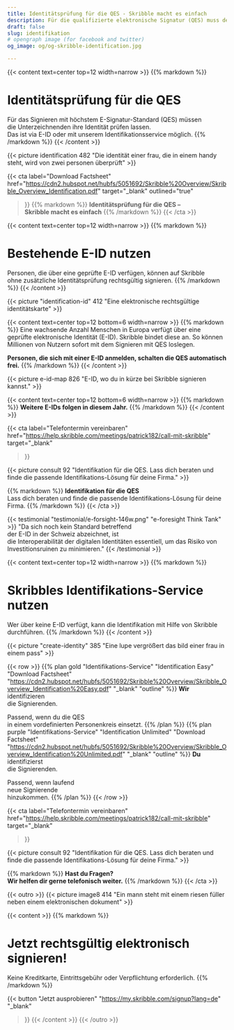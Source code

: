 ```yaml
---
title: Identitätsprüfung für die QES - Skribble macht es einfach
description: Für die qualifizierte elektronische Signatur (QES) muss der Unterzeichnende seine Identität beweisen. Skribble bietet für jeden Geschäftskontext eine passende Identifikationsmöglichkeit an.
draft: false
slug: identifikation
# opengraph image (for facebook and twitter)
og_image: og/og-skribble-identification.jpg

---
```


{{< content text=center top=12 width=narrow >}}
{{% markdown %}}
# Identitätsprüfung für die QES
Für das Signieren mit höchstem E-Signatur-Standard (QES) müssen <br class="hide-for-mobile">die Unterzeichnenden ihre Identität prüfen lassen. <br class="hide-for-mobile">Das ist via E-ID oder mit unserem Identifikationsservice möglich.
{{% /markdown %}}
{{< /content >}}

{{< picture identification 482 "Die identität einer frau, die in einem handy steht, wird von zwei personen überprüft" >}}

[//]: # (--------------------------------------------------------------------------------------------------------------)

{{< cta
  label="Download Factsheet"
  href="https://cdn2.hubspot.net/hubfs/5051692/Skribble%20Overview/Skribble_Overview_Identification.pdf"
  target="_blank"
  outlined="true"
>}}
{{% markdown %}}
**Identitätsprüfung für die QES – <br class="hide-for-mobile">Skribble macht es einfach**
{{% /markdown %}}
{{< /cta >}}

[//]: # (--------------------------------------------------------------------------------------------------------------)

{{< content text=center top=12 width=narrow >}}
{{% markdown %}}
# Bestehende E-ID nutzen
Personen, die über eine geprüfte E-ID verfügen, können auf Skribble <br class="hide-for-mobile">ohne zusätzliche Identitätsprüfung rechtsgültig signieren.
{{% /markdown %}}
{{< /content >}}

{{< picture "identification-id" 412 "Eine elektronische rechtsgültige identitätskarte" >}}

{{< content text=center top=12 bottom=6 width=narrow >}}
{{% markdown %}}
Eine wachsende Anzahl Menschen in Europa verfügt über eine geprüfte elektronische Identität (E-ID). Skribble bindet diese an. So können Millionen von Nutzern sofort mit dem Signieren mit QES loslegen.

**Personen, die sich mit einer E-ID anmelden, schalten die QES automatisch frei.**
{{% /markdown %}}
{{< /content >}}

{{< picture e-id-map 826 "E-ID, wo du in kürze bei Skribble signieren kannst." >}}

{{< content text=center top=12 bottom=6 width=narrow >}}
{{% markdown %}}
**Weitere E-IDs folgen in diesem Jahr.**
{{% /markdown %}}
{{< /content >}}

{{< cta
  label="Telefontermin vereinbaren"
  href="https://help.skribble.com/meetings/patrick182/call-mit-skribble"
  target="_blank"
>}}

{{< picture consult 92 "Identifikation für die QES. Lass dich beraten und finde die passende Identifikations-Lösung für deine Firma." >}}

{{% markdown %}}
**Identifikation für die QES**<br>
Lass dich beraten und finde die passende Identifikations-Lösung für deine Firma.
{{% /markdown %}}
{{< /cta >}}

[//]: # (--------------------------------------------------------------------------------------------------------------)

{{< testimonial "testimonial/e-forsight-146w.png" "e-foresight Think Tank" >}}
"Da sich noch kein Standard betreffend <br class="hide-for-mobile">der E-ID in der Schweiz abzeichnet, ist <br class="hide-for-mobile">die Interoperabilität der digitalen Identitäten essentiell, um das Risiko von Investitionsruinen zu minimieren." {{< /testimonial >}}

[//]: # (--------------------------------------------------------------------------------------------------------------)

{{< content text=center top=12 width=narrow >}}
{{% markdown %}}
# Skribbles Identifikations-Service nutzen
Wer über keine E-ID verfügt, kann die Identifikation mit Hilfe von Skribble durchführen.
{{% /markdown %}}
{{< /content >}}

{{< picture "create-identity" 385 "Eine lupe vergrößert das bild einer frau in einem pass" >}}

{{< row >}}
{{% plan
  gold
  "Identifikations-Service"
  "Identification Easy"
  "Download Factsheet"
  "https://cdn2.hubspot.net/hubfs/5051692/Skribble%20Overview/Skribble_Overview_Identification%20Easy.pdf"
  "_blank"
  "outline"
%}}
**Wir** identifizieren<br class="hide-for-mobile">
die Signierenden.

Passend, wenn du die QES <br class="hide-for-mobile">in einem vordefinierten Personenkreis einsetzt.
{{% /plan %}}
{{% plan
  purple
  "Identifikations-Service"
  "Identification Unlimited"
  "Download Factsheet"
  "https://cdn2.hubspot.net/hubfs/5051692/Skribble%20Overview/Skribble_Overview_Identification%20Unlimited.pdf"
  "_blank"
  "outline"
%}}
**Du** identifizierst<br class="hide-for-mobile">
die Signierenden.

Passend, wenn laufend <br class="hide-for-mobile">neue Signierende <br class="hide-for-mobile">hinzukommen.
{{% /plan %}}
{{< /row >}}

{{< cta
  label="Telefontermin vereinbaren"
  href="https://help.skribble.com/meetings/patrick182/call-mit-skribble"
  target="_blank"
>}}

{{< picture consult 92 "Identifikation für die QES. Lass dich beraten und finde die passende Identifikations-Lösung für deine Firma." >}}

{{% markdown %}}
**Hast du Fragen? <br class="hide-for-mobile">Wir helfen dir gerne telefonisch weiter.**
{{% /markdown %}}
{{< /cta >}}

[//]: # (--------------------------------------------------------------------------------------------------------------)

{{< outro >}}
{{< picture image8 414 "Ein mann steht mit einem riesen füller neben einem elektronischen dokument" >}}

{{< content >}}
{{% markdown %}}
# Jetzt rechtsgültig elektronisch signieren!
Keine Kreditkarte, Eintrittsgebühr oder
Verpflichtung erforderlich.
{{% /markdown %}}

{{< button
  "Jetzt ausprobieren"
  "https://my.skribble.com/signup?lang=de"
  "_blank"
>}}
{{< /content >}}
{{< /outro >}}